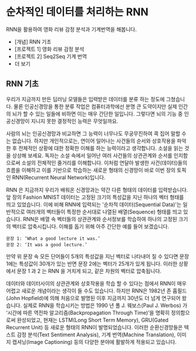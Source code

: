 # 순차적인 데이터를 처리하는 RNN

RNN을 활용하여 영화 리뷰 감정 분석과 기계번역을 해봅니다.

  * [개념] RNN 기초
  * [프로젝트 1] 영화 리뷰 감정 분석
  * [프로젝트 2] Seq2Seq 기계 번역
  * 더 보기

## RNN 기초

우리가 지금까지 만든 딥러닝 모델들은 입력받은 데이터를 분류 하는 정도에 그쳤습니다.
물론 인공신경망을 통한 분류 작업은 컴퓨터과학에선 분명 큰 도약이지만
실제 인간의 뇌가 할 수 있는 일들에 비하면 이는 매우 간단한 일입니다.
그렇다면 뇌의 기능 중 인공신경망이 지니지 못한 결정적인 능력은 무엇일까요.

사람의 뇌는 인공신경망과 비교하면 그 능력이
너무나도 무궁무진하여 콕 집어 말할 수는 없습니다.
하지만 개인적으로는, 연이어 일어나는 사건들의 순서와 상호작용을 파악한 후 전체적인 상황에 대한
정확한 이해를 하는 능력이라고 생각합니다.
소설을 읽는 것을 상상해 보세요.
독자는 소설 속에서 일어난 여러 사건들의 상관관계와 순서를 인지함으로써 소설의 전체적인 줄거리를 이해합니다.
이처럼 연달아 발생한 사건(데이터)들의 흐름을 이해하고 이를 기반으로
학습하는 새로운 형태의 신경망이 바로 이번 장의 토픽인 RNN(Recurrent Neural Network)입니다.

RNN 은 지금까지 우리가 배워온 신경망과는 약간 다른 형태의 데이터를 입력받습니다.
앞 장의 Fashion MNIST 데이터는
고정된 크기의 특성값을 지닌 하나의 벡터 형태를 띄고 있었습니다.
이에 비해 RNN에 입력되는 '순차적 데이터(Sequential Data)'는 일반적으로
여러개의 벡터들이 특정한 순서대로 나열된 배열(Sequence) 형태를 띄고 있습니다.
RNN은 배열 속 벡터들의 상관관계와 순서정보를 학습하여
하나의 고정된 크기의 벡터로 압축시킵니다.
이해를 돕기 위해 아주 간단한 예를 들어 보겠습니다.

```
문장 1: ‘What a good lecture it was.’
문장 2: ‘It was a good lecture.’
```

만약 위 문장 속 모든 단어들이 5개의 특성값을 지닌 벡터로 나타내어 질 수 있다면 
문장 1에는 특성값이 30개가 있는 반면 문장 2에는 벡터가 25개가 있게 됩니다.
이러한 상황에서 문장 1 과 2 는 RNN 을 거치게 되고, 같은 차원의 벡터로 압축됩니다.

데이터와 데이터사이의 상관관계와 상호작용을 학습 할 수 있다는 점에서 RNN이 매우
어렵고 새로운 개념이라는 생각이 들 수도 있습니다.
하지만 RNN은 1982년 존 홉필드(John Hopfield)에 의해 
처음으로 발명된 이후 지금까지 30년도 더 넘게 연구되어 왔습니다.
실제로 RNN을 학습시키는 방법은 1990 년 폴 J. 웨보스(Paul J. Werbos)
가 ‘시간에 따른 역전파 알고리즘(Backpropagation Through Time)’을 명확히 정의함으로써 완성되었고,
현재는 LSTM(Long Short Term Memory), GRU(Gated Recurrent Unit) 등
새로운 형태의 RNN이 발명되었습니다.
이러한 순환신경망들은 텍스트 감정 분석(Text Sentiment Analysis),
기계 번역(Machine Translation), 이미지 캡셔닝(Image Captioning)
등의 다양한 분야에 활발하게 적용되고 있습니다.








